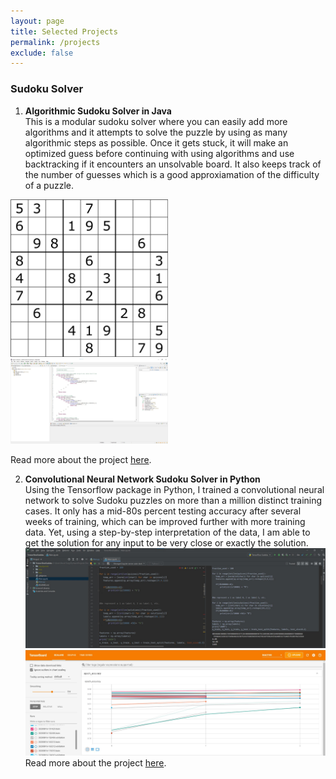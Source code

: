 ```yaml
---
layout: page
title: Selected Projects
permalink: /projects
exclude: false
---
```


### Sudoku Solver
1. **Algorithmic Sudoku Solver in Java**\
This is a modular sudoku solver where you can easily add more algorithms and it attempts to solve the puzzle by using as many algorithmic steps as possible. Once it gets stuck, it will make an optimized guess before continuing with using algorithms and use backtracking if it encounters an unsolvable board. It also keeps track of the number of guesses which is a good approxiamation of the difficulty of a puzzle.

<div><img style="width:50%;" alt="Sudoku Image" src="/images/sudokuboard1.png"/> <img style="width:50%;" alt="Code Image" src="/images/JavaSudoku1.jpg"/></div>

Read more about the project [here](/Sudoku-Solver).

2. **Convolutional Neural Network Sudoku Solver in Python** \
Using the Tensorflow package in Python, I trained a convolutional neural network to solve Sudoku puzzles on more than a million distinct training cases. It only has a mid-80s percent testing accuracy after several weeks of training, which can be improved further with more training data. Yet, using a step-by-step interpretation of the data, I am able to get the solution for any input to be very close or exactly the solution.
![Code Image](/images/TensorflowSudoku1.jpg) ![Training Image](/images/TensorflowSudoku2.jpg)
Read more about the project [here](/TensorflowSudoku).

